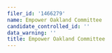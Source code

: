 ```yaml
---
filer_id: '1466279'
name: Empower Oakland Committee
candidate_controlled_id: ''
data_warning: ''
title: Empower Oakland Committee
---
```

